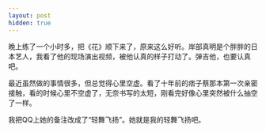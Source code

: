 ```yaml
---
layout: post
hidden: true
---
```

晚上练了一个小时多，把《花》顺下来了，原来这么好听。岸部真明是个胖胖的日本艺人，我看了他的现场演出视频，被他认真的样子打动了。弹吉他，也要认真吧。

最近虽然做的事情很多，但总觉得心里空虚。看了十年前的痞子蔡那本第一次亲密接触，看的时候心里不空虚了，无奈书写的太短，刚看完好像心里突然被什么抽空了一样。

我把QQ上她的备注改成了“轻舞飞扬”。她就是我的轻舞飞扬吧。
